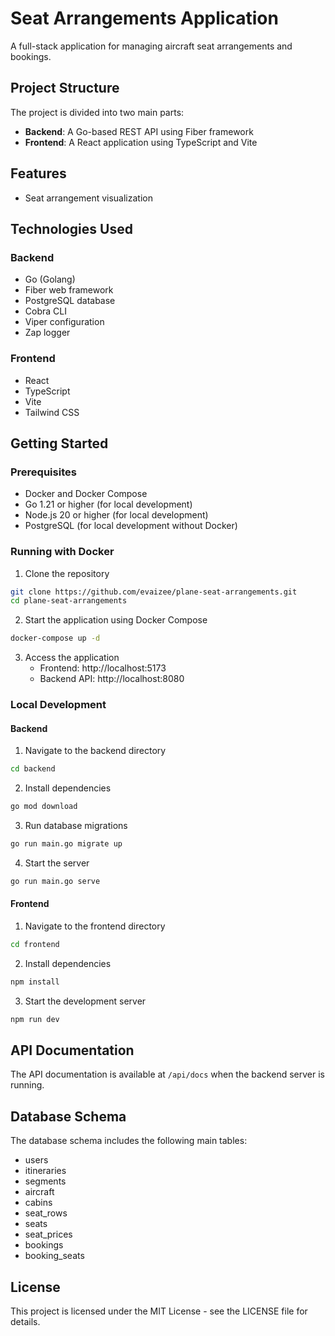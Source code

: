 # Seat Arrangements Application

A full-stack application for managing aircraft seat arrangements and bookings.

## Project Structure

The project is divided into two main parts:

- **Backend**: A Go-based REST API using Fiber framework
- **Frontend**: A React application using TypeScript and Vite

## Features

- Seat arrangement visualization

## Technologies Used

### Backend

- Go (Golang)
- Fiber web framework
- PostgreSQL database
- Cobra CLI
- Viper configuration
- Zap logger

### Frontend

- React
- TypeScript
- Vite
- Tailwind CSS

## Getting Started

### Prerequisites

- Docker and Docker Compose
- Go 1.21 or higher (for local development)
- Node.js 20 or higher (for local development)
- PostgreSQL (for local development without Docker)

### Running with Docker

1. Clone the repository

```bash
git clone https://github.com/evaizee/plane-seat-arrangements.git
cd plane-seat-arrangements
```

2. Start the application using Docker Compose

```bash
docker-compose up -d
```

3. Access the application
   - Frontend: http://localhost:5173
   - Backend API: http://localhost:8080

### Local Development

#### Backend

1. Navigate to the backend directory

```bash
cd backend
```

2. Install dependencies

```bash
go mod download
```

3. Run database migrations

```bash
go run main.go migrate up
```

4. Start the server

```bash
go run main.go serve
```

#### Frontend

1. Navigate to the frontend directory

```bash
cd frontend
```

2. Install dependencies

```bash
npm install
```

3. Start the development server

```bash
npm run dev
```

## API Documentation

The API documentation is available at `/api/docs` when the backend server is running.

## Database Schema

The database schema includes the following main tables:

- users
- itineraries
- segments
- aircraft
- cabins
- seat_rows
- seats
- seat_prices
- bookings
- booking_seats

## License

This project is licensed under the MIT License - see the LICENSE file for details.
